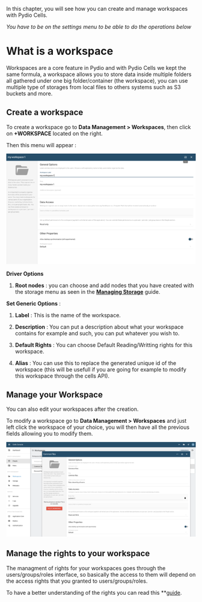 In this chapter, you will see how you can create and manage workspaces with Pydio Cells.

*You have to be on the settings menu to be able to do the operations below*

# What is a workspace

Workspaces are a core feature in Pydio and with Pydio Cells we kept the same formula, a workspace allows you to store data inside multiple folders all gathered under one big folder/container (the workspace), you can use multiple type of storages from local files to others systems such as S3 buckets and more.

## Create a workspace

To create a workspace go to **Data Management > Workspaces**, then click on **+WORKSPACE** located on the right.

Then this menu will appear :

![Create User workspace](/images/2_getting_started/create_workspace.png)

**Driver Options**  

1. **Root nodes** : you can choose and add nodes that you have created with the storage menu as seen in the **[Managing Storage]()** guide.

**Set Generic Options** :

1. **Label** : This is the name of the workspace.

2. **Description** : You can put a description about what your workspace contains for example and such, you can put whatever you wish to.

3. **Default Rights** : You can choose Default Reading/Writting rights for this workspace.

4. **Alias** : You can use this to replace the generated unique id of the workspace (this will be usefull if you are going for example to modify this workspace through the cells API).

## Manage your Workspace

You can also edit your workspaces after the creation.

To modify a workspace go to **Data Management > Workspaces** and just left click the workspace of your choice, you will then have all the previous fields allowing you to modify them.

![modifyworkspace](/images/2_getting_started/modify_workspace.png)

## Manage the rights to your workspace

The managment of rights for your workspaces goes through the users/groups/roles interface, so basically the access to them will depend on the access rights that you granted to users/groups/roles.

To have a better understanding of the rights you can read this **[guide]().
